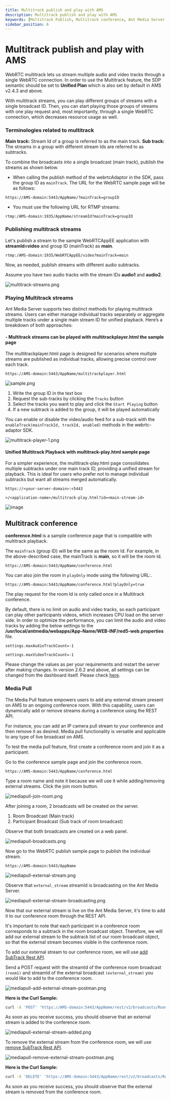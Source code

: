 ```yaml
---
title: Multitrack publish and play with AMS
description: Multitrack publish and play with AMS
keywords: [Multitrack Publish, Multitrack conference, Ant Media Server Documentation, Ant Media Server Tutorials]
sidebar_position: 6
---
```


# Multitrack publish and play with AMS

WebRTC multitrack lets us stream multiple audio and video tracks through a single WebRTC connection. In order to use the Multitrack feature, the SDP semantic should be set to **Unified Plan** which is also set by default in AMS v2.4.3 and above.

With multitrack streams, you can play different groups of streams with a single broadcast ID. Then, you can start playing those groups of streams with one play request and, most importantly, through a single WebRTC connection, which decreases resource usage as well.

### Terminologies related to multitrack

**Main track:** Stream Id of a group is referred to as the main track. 
**Sub track:** The streams in a group with different stream Ids are referred to as subtracks.

To combine the broadcasts into a single broadcast (main track), publish the streams as shown below.

* When calling the publish method of the webrtcAdaptor in the SDK, pass the group ID as ```mainTrack```. The URL for the WebRTC sample page will be as follows:

`https://AMS-domain:5443/AppName/?mainTrack=groupID`

* You must use the following URL for RTMP streams:

```rtmp:/AMS-domain:1935/AppName/streamId?mainTrack=groupID```

### Publishing multitrack streams

Let's publish a stream to the sample WebRTCAppEE application with **streamId=video** and group ID (mainTrack) as **main**.

`rtmp:/AMS-domain:1935/WebRTCAppEE/video?mainTrack=main`

Now, as needed, publish streams with different audio subtracks.

Assume you have two audio tracks with the stream IDs **audio1** and **audio2**.

![multitrack-streams.png](@site/static/img/multitrack-streams.png)

### Playing Multitrack streams

Ant Media Server supports two distinct methods for playing multitrack streams. Users can either manage individual tracks separately or aggregate multiple tracks under a single main stream ID for unified playback. Here’s a breakdown of both approaches:


#### - Multitrack streams can be played with multitrackplayer.html the sample page 
The multitrackplayer.html page is designed for scenarios where multiple streams are published as individual tracks, allowing precise control over each track.

```
https://AMS-domain:5443/AppName/multitrackplayer.html
```
![sample.png](@site/static/img/sample(1).png)

1.  Write the group ID in the text box
2.  Request the sub-tracks by clicking the ```Tracks``` button
3.  Select the tracks you want to play and click the ```Start Playing``` button
4.  If a new subtrack is added to the group, it will be played automatically

You can enable or disable the video/audio feed for a sub-track with the ```enableTrack(mainTrackId, trackId, enabled)``` methods in the webrtc-adaptor SDK.

![multitrack-player-1.png](@site/static/img/multitrack-player-1(1).png)

#### Unified Multitrack Playback with multitrack-play.html sample page
For a simpler experience, the multitrack-play.html page consolidates multiple subtracks under one main track ID, providing a unified stream for playback. This is ideal for users who prefer not to manage individual subtracks but want all streams merged automatically.
```
https://<your-server-domain>:<5443

>/<application-name>/multitrack-play.html?id=<main-stream-id>
```
![image](https://github.com/user-attachments/assets/9aa86c6a-7fde-4488-996d-f332367bec5a)


## Multitrack conference

**conference.html** is a sample conference page that is compatible with multitrack playback.

The ```mainTrack``` (group ID) will be the same as the room Id. For example, in the above-described case, the mainTrack is **main**, so it will be the room Id.

`https://AMS-domain:5443/AppName/conference.html`

You can also join the room in ```playOnly``` mode using the following URL:.

`https://AMS-domain:5443/AppName/conference.html?playOnly=true`

The play request for the room Id is only called once in a Multitrack conference.

By default, there is no limit on audio and video tracks, so each participant can play other participants videos, which increases CPU load on the server side. In order to optimize the performance, you can limit the audio and video tracks by adding the below settings to the **/usr/local/antmedia/webapps/App-Name/WEB-INF/red5-web.properties** file.

`settings.maxAudioTrackCount=-1`

`settings.maxVideoTrackCount=-1`

Please change the values as per your requirements and restart the server after making changes. In version 2.6.2 and above, all settings can be changed from the dashboard itself. Please check [here](https://github.com/orgs/ant-media/discussions/5161#discussioncomment-6401677).

### Media Pull

The Media Pull feature empowers users to add any external stream present on AMS to an ongoing conference room. With this capability, users can dynamically add or remove streams during a conference using the REST API.

For instance, you can add an IP camera pull stream to your conference and then remove it as desired. Media pull functionality is versatile and applicable to any type of live broadcast on AMS.

To test the media pull feature, first create a conference room and join it as a participant.

Go to the conference sample page and join the conference room.

`https://AMS-domain:5443/AppName/conference.html`

Type a room name and note it because we will use it while adding/removing external streams. Click the join room button.

![mediapull-join-room.png](@site/static/img/mediapull-join-room.png)

After joining a room, 2 broadcasts will be created on the server.
1. Room Broadcast (Main track)
2. Participant Broadcast (Sub track of room broadcast)

Observe that both broadcasts are created on a web panel.

![mediapull-broadcasts.png](@site/static/img/mediapull-broadcasts.png)

Now go to the WebRTC publish sample page to publish the individual stream.

`https://AMS-domain:5443/AppName`

![mediapull-external-stream.png](@site/static/img/mediapull-external-stream.png)

Observe that `external_stream` streamId is broadcasting on the Ant Media Server.

![mediapull-external-stream-broadcasting.png](@site/static/img/mediapull-external-stream-broadcasting.png)

Now that our external stream is live on the Ant Media Server, it's time to add it to our conference room through the REST API.

It's important to note that each participant in a conference room corresponds to a subtrack in the room broadcast object. Therefore, we will add our external stream to the subtrack list of our room broadcast object, so that the external stream becomes visible in the conference room.

To add our external stream to our conference room, we will use [add SubTrack Rest API](https://antmedia.io/rest/#/default/addSubTrack).

Send a POST request with the streamId of the conference room broadcast `(room1)` and streamId of the external broadcast `(external_stream)` you would like to add to the conference room.

![mediapull-add-external-stream-postman.png](@site/static/img/mediapull-add-external-stream-postman.png)

**Here is the Curl Sample:**

```bash
curl -X 'POST' 'https://AMS-domain:5443/AppName/rest/v2/broadcasts/RoomName/subtrack?id=external-streamId' -H 'accept: application/json'
```

As soon as you receive success, you should observe that an external stream is added to the conference room.

![mediapull-external-stream-added.png](@site/static/img/mediapull-external-stream-added.png)

To remove the external stream from the conference room, we will use [remove SubTrack Rest API](https://antmedia.io/rest/#/default/removeSubTrack).

![mediapull-remove-external-stream-postman.png](@site/static/img/mediapull-remove-external-stream-postman.png)

**Here is the Curl Sample:**

```bash
curl -X 'DELETE' 'https://AMS-domain:5443/AppName/rest/v2/broadcasts/RoomName/subtrack?id=external-streamId' -H 'accept: application/json'
```

As soon as you receive success, you should observe that the external stream is removed from the conference room.
